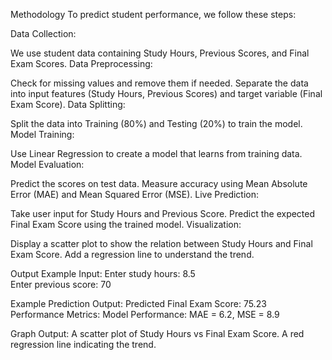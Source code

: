 Methodology
To predict student performance, we follow these steps:

Data Collection:

We use student data containing Study Hours, Previous Scores, and Final Exam Scores.
Data Preprocessing:

Check for missing values and remove them if needed.
Separate the data into input features (Study Hours, Previous Scores) and target variable (Final Exam Score).
Data Splitting:

Split the data into Training (80%) and Testing (20%) to train the model.
Model Training:

Use Linear Regression to create a model that learns from training data.
Model Evaluation:

Predict the scores on test data.
Measure accuracy using Mean Absolute Error (MAE) and Mean Squared Error (MSE).
Live Prediction:

Take user input for Study Hours and Previous Score.
Predict the expected Final Exam Score using the trained model.
Visualization:

Display a scatter plot to show the relation between Study Hours and Final Exam Score.
Add a regression line to understand the trend.

Output
Example Input:
Enter study hours: 8.5  
Enter previous score: 70

Example Prediction Output:
Predicted Final Exam Score: 75.23  
Performance Metrics:
Model Performance: MAE = 6.2, MSE = 8.9  

Graph Output:
A scatter plot of Study Hours vs Final Exam Score.
A red regression line indicating the trend.
